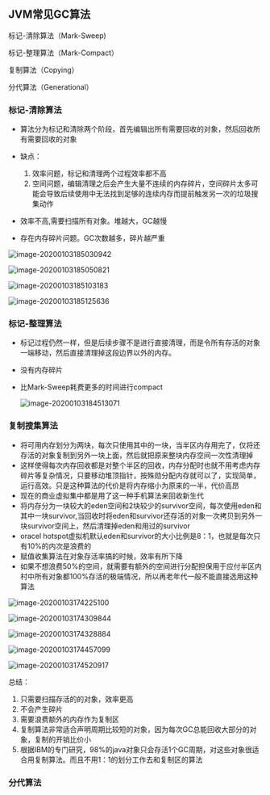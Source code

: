 ## JVM常见GC算法

标记-清除算法（Mark-Sweep)  

标记-整理算法（Mark-Compact）  

复制算法（Copying）  

分代算法（Generational）  

### 标记-清除算法

- 算法分为标记和清除两个阶段，首先编辑出所有需要回收的对象，然后回收所有需要回收的对象
- 缺点：
  1. 效率问题，标记和清理两个过程效率都不高
  2. 空间问题，编辑清理之后会产生大量不连续的内存碎片，空间碎片太多可能会导致后续使用中无法找到足够的连续内存而提前触发另一次的垃圾搜集动作

- 效率不高,需要扫描所有对象。堆越大，GC越慢
- 存在内存碎片问题。GC次数越多，碎片越严重

![image-20200103185030942](image/image-20200103185030942.png)

![image-20200103185050821](image/image-20200103185050821.png)

![image-20200103185103183](image/image-20200103185103183.png)

![image-20200103185125636](image/image-20200103185125636.png)

### 标记-整理算法

- 标记过程仍然一样，但是后续步骤不是进行直接清理，而是令所有存活的对象一端移动，然后直接清理掉这段边界以外的内存。

- 没有内存碎片

- 比Mark-Sweep耗费更多的时间进行compact

  ![image-20200103184513071](image/image-20200103184513071.png)

### 复制搜集算法

- 将可用内存划分为两块，每次只使用其中的一块，当半区内存用完了，仅将还存活的对象复制到另外一块上面，然后就把原来整块内存空间一次性清理掉
- 这样使得每次内存回收都是对整个半区的回收，内存分配时也就不用考虑内存碎片等复杂情况，只要移动堆顶指针，按殊勋分配内存就可以了，实现简单，运行高效。只是这种算法的代价是将内存缩小为原来的一半，代价高昂
- 现在的商业虚拟集中都是用了这一种手机算法来回收新生代
- 将内存分为一块较大的eden空间和2块较少的survivor空间，每次使用eden和其中一块survivor,当回收时将eden和survivor还存活的对象一次拷贝到另外一块survivor空间上，然后清理掉eden和用过的survivor
- oracel hotspot虚拟机默认eden和survivor的大小比例是8：1，也就是每次只有10%的内次是浪费的
- 赋值收集算法在对象存活率搞的时候，效率有所下降
- 如果不想浪费50%的空间，就需要有额外的空间进行分配担保用于应付半区内村中所有对象都100%存活的极端情况，所以再老年代一般不能直接选用这种算法

![image-20200103174225100](image/image-20200103174225100.png)

![image-20200103174309844](image/image-20200103174309844.png)

![image-20200103174328884](image/image-20200103174328884.png)

![image-20200103174457099](image/image-20200103174457099.png)

![image-20200103174520917](image/image-20200103174520917.png)

总结：

1. 只需要扫描存活的的对象，效率更高
2. 不会产生碎片
3. 需要浪费额外的内存作为复制区
4. 复制算法非常适合声明周期比较短的对象，因为每次GC总能回收大部分的对象，复制的开销比价小
5. 根据IBM的专门研究，98%的java对象只会存活1个GC周期，对这些对象很适合用复制算法。而且不用1：1的划分工作去和复制区的算法

### 分代算法